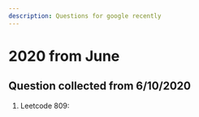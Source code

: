 ```yaml
---
description: Questions for google recently
---
```


# 2020 from June

## Question collected from 6/10/2020

1. Leetcode 809: 

